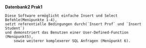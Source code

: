 **Datenbank2 Prak1**

    Diese Software ermöglicht einfache Insert und Select Befehle(Menüpunkte 1-4),
    setzt referentielle Bedingungen durch(`Insert Prof` und `Insert Student`) 
    und demonstriert das Benutzen einer User-Defined-Function (Menüpunkt5), 
        sowie weiterer komplexerer SQL Anfragen (Menüpunkt 6).